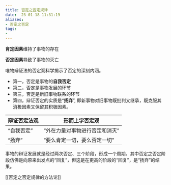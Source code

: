 ```yaml
---
title: 否定之否定规律
date:  23-01-18 11:31:19
aliases: 
- 否定之否定
tags: 
- 
---
```


**肯定因素**维持了事物的存在

**否定因素**导致了事物的灭亡

唯物辩证法的否定观科学揭示了否定的深刻内涵。
- 第一，否定是事物的**自我否定**
- 第二，否定是事物发展的环节
- 第三，否定是新旧事物联系的环节
- 第四，辩证否定的实质是“**扬弃**”, 即新事物对旧事物既批判又继承，既克服其消极因素又保留其积极因素。

| 辩证否定法观 | 形而上学否定观                 |
| ------------ | ------------------------------ |
| “自我否定”   | “外在力量对事物进行否定和消灭” |
| “扬弃”       | “要么肯定一切，要么否定一切”                               |

事物的辩证发展就是经过两次否定、三个阶段，形成一个周期。其中否定之否定阶段仿佛是向原来出发点的“回复”，但这是在更高的阶段的“回复”，是“扬弃”的结果。

[[否定之否定规律的方法论]]
